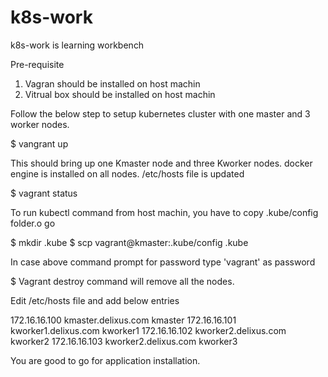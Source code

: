 # k8s-work
k8s-work is learning workbench

Pre-requisite

1. Vagran should be installed on host machin
2. Vitrual box should be installed on host machin

Follow the below step to setup kubernetes cluster with one master and 3 worker nodes.


$ vangrant up

This should bring up one Kmaster node and three Kworker nodes. 
docker engine is installed on all nodes. /etc/hosts file is updated


$ vagrant status

To run kubectl command from host machin, you have to copy .kube/config folder.o go 

$ mkdir .kube
$ scp vagrant@kmaster:.kube/config .kube

In case above command prompt for password type 'vagrant' as password


$ Vagrant destroy 
command will remove all the nodes.

Edit /etc/hosts file and add below entries

172.16.16.100 kmaster.delixus.com kmaster
172.16.16.101 kworker1.delixus.com kworker1
172.16.16.102 kworker2.delixus.com kworker2
172.16.16.103 kworker2.delixus.com kworker3

You are good to go for application installation.


